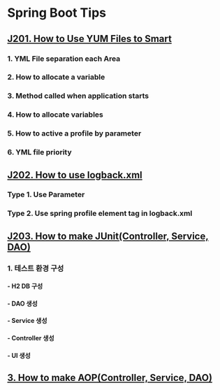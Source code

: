 # Spring Boot Tips 

## [J201. How to Use YUM Files to Smart]()
### 1. YML File separation each Area
### 2. How to allocate a variable
### 3. Method called when application starts
### 4. How to allocate variables
### 5. How to active a profile by parameter
### 6. YML file priority
## 

## [J202. How to use logback.xml]()
### Type 1. Use Parameter 
### Type 2. Use spring profile element tag in logback.xml
## 

## [J203. How to make JUnit(Controller, Service, DAO)]()  
### 1. 테스트 환경 구성
#### - H2 DB 구성 
#### - DAO 생성
#### - Service 생성
#### - Controller 생성
#### - UI 생성
##  

## [3. How to make AOP(Controller, Service, DAO)]()  
